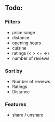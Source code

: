 ## Todo: 

### Filters
* price range
* distance
* opening hours
* cuisine
* ratings (< > <= =>)
* number of reviews

### Sort by
* Number of reviews
* Ratings
* Distance

### Features
* share / unshare